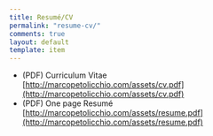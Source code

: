 ```yaml
---
title: Resumé/CV
permalink: "resume-cv/"
comments: true
layout: default
template: item
---
```


* (PDF) Curriculum Vitae <br> [http://marcopetolicchio.com/assets/cv.pdf](http://marcopetolicchio.com/assets/cv.pdf)
* (PDF) One page Resumé <br> [http://marcopetolicchio.com/assets/resume.pdf](http://marcopetolicchio.com/assets/resume.pdf)

